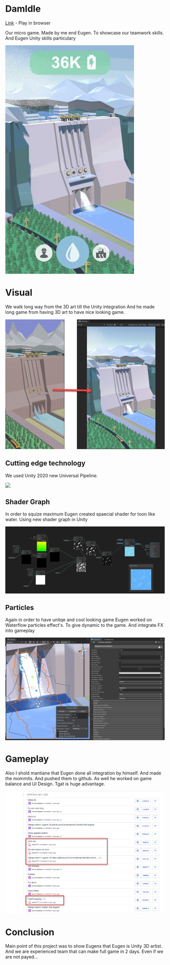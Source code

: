 # DamIdle

 [Link](https://comangames.github.io/DamIdle/) - Play in browser
 
 Our micro game. Made by me end Eugen. To showcase our teamwork skills. 
 And Eugen Unity skills particulary
 
 ![](https://raw.githubusercontent.com/ComanGames/DamIdle/master/Resources/main.gif)
# Visual 
We walk long way from the 3D art till the Unity integration
And he made long game from having 3D art to have nice looking game.

 ![](https://raw.githubusercontent.com/ComanGames/DamIdle/master/Resources/HardWorkOnUnityIntegration.png)

## Cutting edge technology
We used Unity 2020 new Universal Pipeline.

![](https://i.ytimg.com/vi/gPc0BeRopYc/maxresdefault.jpg)

## Shader Graph
In order to squize maximum Eugen created spaecial shader for toon like water.
Using new shader graph in Unity

![](https://raw.githubusercontent.com/ComanGames/DamIdle/master/Resources/ShaderGraphc.png)

## Particles 
Again in order to have unitqe and cool looking game Eugen worked on Waterflow particles effect's.
To give dynamic to the game. And integrate FX into gameplay

![](https://raw.githubusercontent.com/ComanGames/DamIdle/master/Resources/particlesFx.png)

# Gameplay 
Also I shold mantiane that Eugen done all integration by himself. And made the mommits. 
And pushed them to github. As well he worked on game balance and UI Design.
Tgat is huge advantage. 

![](https://raw.githubusercontent.com/ComanGames/DamIdle/master/Resources/WorkWithGithub.png)


# Conclusion
Main point of this project was to show Eugens that Eugen is  Unity 3D artist. 
And we are experienced team that can make full game in 2 days. 
Even if we are not payed... 
